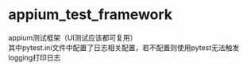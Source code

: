 # appium_test_framework
appium测试框架（UI测试应该都可复用）  
其中pytest.ini文件中配置了日志相关配置，若不配置则使用pytest无法触发logging打印日志